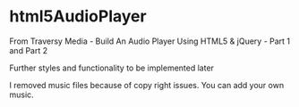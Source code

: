# html5AudioPlayer

From Traversy Media - Build An Audio Player Using HTML5 & jQuery - Part 1 and Part 2

Further styles and functionality to be implemented later

I removed music files because of copy right issues. You can add your own music.

 
